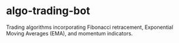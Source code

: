 # algo-trading-bot
Trading algorithms incorporating Fibonacci retracement, Exponential Moving Averages (EMA), and momentum indicators.

